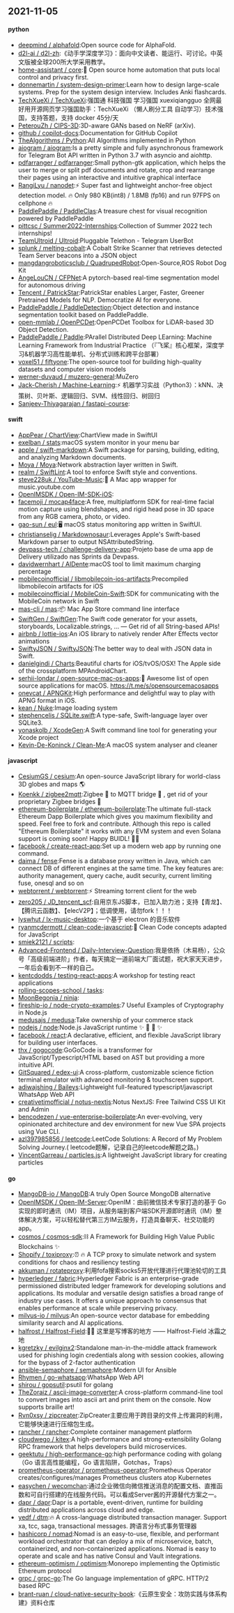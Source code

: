 ## 2021-11-05

#### python
* [deepmind / alphafold](https://github.com/deepmind/alphafold):Open source code for AlphaFold.
* [d2l-ai / d2l-zh](https://github.com/d2l-ai/d2l-zh):《动手学深度学习》：面向中文读者、能运行、可讨论。中英文版被全球200所大学采用教学。
* [home-assistant / core](https://github.com/home-assistant/core):🏡
Open source home automation that puts local control and privacy first.
* [donnemartin / system-design-primer](https://github.com/donnemartin/system-design-primer):Learn how to design large-scale systems. Prep for the system design interview. Includes Anki flashcards.
* [TechXueXi / TechXueXi](https://github.com/TechXueXi/TechXueXi):强国通 科技强国 学习强国 xuexiqiangguo 全网最好用开源网页学习强国助手：TechXueXi （懒人刷分工具 自动学习）技术强国，支持答题，支持 docker 45分/天
* [PeterouZh / CIPS-3D](https://github.com/PeterouZh/CIPS-3D):3D-aware GANs based on NeRF (arXiv).
* [github / copilot-docs](https://github.com/github/copilot-docs):Documentation for GitHub Copilot
* [TheAlgorithms / Python](https://github.com/TheAlgorithms/Python):All Algorithms implemented in Python
* [aiogram / aiogram](https://github.com/aiogram/aiogram):Is a pretty simple and fully asynchronous framework for Telegram Bot API written in Python 3.7 with asyncio and aiohttp.
* [pdfarranger / pdfarranger](https://github.com/pdfarranger/pdfarranger):Small python-gtk application, which helps the user to merge or split pdf documents and rotate, crop and rearrange their pages using an interactive and intuitive graphical interface
* [RangiLyu / nanodet](https://github.com/RangiLyu/nanodet):⚡
Super fast and lightweight anchor-free object detection model.
🔥
Only 980 KB(int8) / 1.8MB (fp16) and run 97FPS on cellphone
🔥
* [PaddlePaddle / PaddleClas](https://github.com/PaddlePaddle/PaddleClas):A treasure chest for visual recognition powered by PaddlePaddle
* [pittcsc / Summer2022-Internships](https://github.com/pittcsc/Summer2022-Internships):Collection of Summer 2022 tech internships!
* [TeamUltroid / Ultroid](https://github.com/TeamUltroid/Ultroid):Pluggable Telethon - Telegram UserBot
* [splunk / melting-cobalt](https://github.com/splunk/melting-cobalt):A Cobalt Strike Scanner that retrieves detected Team Server beacons into a JSON object
* [mangdangroboticsclub / QuadrupedRobot](https://github.com/mangdangroboticsclub/QuadrupedRobot):Open-Source,ROS Robot Dog Kit
* [AngeLouCN / CFPNet](https://github.com/AngeLouCN/CFPNet):A pytorch-based real-time segmentation model for autonomous driving
* [Tencent / PatrickStar](https://github.com/Tencent/PatrickStar):PatrickStar enables Larger, Faster, Greener Pretrained Models for NLP. Democratize AI for everyone.
* [PaddlePaddle / PaddleDetection](https://github.com/PaddlePaddle/PaddleDetection):Object detection and instance segmentation toolkit based on PaddlePaddle.
* [open-mmlab / OpenPCDet](https://github.com/open-mmlab/OpenPCDet):OpenPCDet Toolbox for LiDAR-based 3D Object Detection.
* [PaddlePaddle / Paddle](https://github.com/PaddlePaddle/Paddle):PArallel Distributed Deep LEarning: Machine Learning Framework from Industrial Practice （『飞桨』核心框架，深度学习&机器学习高性能单机、分布式训练和跨平台部署）
* [voxel51 / fiftyone](https://github.com/voxel51/fiftyone):The open-source tool for building high-quality datasets and computer vision models
* [werner-duvaud / muzero-general](https://github.com/werner-duvaud/muzero-general):MuZero
* [Jack-Cherish / Machine-Learning](https://github.com/Jack-Cherish/Machine-Learning):⚡
机器学习实战（Python3）：kNN、决策树、贝叶斯、逻辑回归、SVM、线性回归、树回归
* [Sanjeev-Thiyagarajan / fastapi-course](https://github.com/Sanjeev-Thiyagarajan/fastapi-course):

#### swift
* [AppPear / ChartView](https://github.com/AppPear/ChartView):ChartView made in SwiftUI
* [exelban / stats](https://github.com/exelban/stats):macOS system monitor in your menu bar
* [apple / swift-markdown](https://github.com/apple/swift-markdown):A Swift package for parsing, building, editing, and analyzing Markdown documents.
* [Moya / Moya](https://github.com/Moya/Moya):Network abstraction layer written in Swift.
* [realm / SwiftLint](https://github.com/realm/SwiftLint):A tool to enforce Swift style and conventions.
* [steve228uk / YouTube-Music](https://github.com/steve228uk/YouTube-Music):🎵
A Mac app wrapper for music.youtube.com
* [OpenIMSDK / Open-IM-SDK-iOS](https://github.com/OpenIMSDK/Open-IM-SDK-iOS):
* [facemoji / mocap4face](https://github.com/facemoji/mocap4face):A free, multiplatform SDK for real-time facial motion capture using blendshapes, and rigid head pose in 3D space from any RGB camera, photo, or video.
* [gao-sun / eul](https://github.com/gao-sun/eul):🖥️
macOS status monitoring app written in SwiftUI.
* [christianselig / Markdownosaur](https://github.com/christianselig/Markdownosaur):Leverages Apple's Swift-based Markdown parser to output NSAttributedString.
* [devpass-tech / challenge-delivery-app](https://github.com/devpass-tech/challenge-delivery-app):Projeto base de uma app de Delivery utilizado nas Sprints da Devpass.
* [davidwernhart / AlDente](https://github.com/davidwernhart/AlDente):macOS tool to limit maximum charging percentage
* [mobilecoinofficial / libmobilecoin-ios-artifacts](https://github.com/mobilecoinofficial/libmobilecoin-ios-artifacts):Precompiled libmobilecoin artifacts for iOS
* [mobilecoinofficial / MobileCoin-Swift](https://github.com/mobilecoinofficial/MobileCoin-Swift):SDK for communicating with the MobileCoin network in Swift
* [mas-cli / mas](https://github.com/mas-cli/mas):📦
Mac App Store command line interface
* [SwiftGen / SwiftGen](https://github.com/SwiftGen/SwiftGen):The Swift code generator for your assets, storyboards, Localizable.strings, … — Get rid of all String-based APIs!
* [airbnb / lottie-ios](https://github.com/airbnb/lottie-ios):An iOS library to natively render After Effects vector animations
* [SwiftyJSON / SwiftyJSON](https://github.com/SwiftyJSON/SwiftyJSON):The better way to deal with JSON data in Swift.
* [danielgindi / Charts](https://github.com/danielgindi/Charts):Beautiful charts for iOS/tvOS/OSX! The Apple side of the crossplatform MPAndroidChart.
* [serhii-londar / open-source-mac-os-apps](https://github.com/serhii-londar/open-source-mac-os-apps):🚀
Awesome list of open source applications for macOS. https://t.me/s/opensourcemacosapps
* [onevcat / APNGKit](https://github.com/onevcat/APNGKit):High performance and delightful way to play with APNG format in iOS.
* [kean / Nuke](https://github.com/kean/Nuke):Image loading system
* [stephencelis / SQLite.swift](https://github.com/stephencelis/SQLite.swift):A type-safe, Swift-language layer over SQLite3.
* [yonaskolb / XcodeGen](https://github.com/yonaskolb/XcodeGen):A Swift command line tool for generating your Xcode project
* [Kevin-De-Koninck / Clean-Me](https://github.com/Kevin-De-Koninck/Clean-Me):A macOS system analyser and cleaner

#### javascript
* [CesiumGS / cesium](https://github.com/CesiumGS/cesium):An open-source JavaScript library for world-class 3D globes and maps
🌎
* [Koenkk / zigbee2mqtt](https://github.com/Koenkk/zigbee2mqtt):Zigbee
🐝
to MQTT bridge
🌉
, get rid of your proprietary Zigbee bridges
🔨
* [ethereum-boilerplate / ethereum-boilerplate](https://github.com/ethereum-boilerplate/ethereum-boilerplate):The ultimate full-stack Ethereum Dapp Boilerplate which gives you maximum flexibility and speed. Feel free to fork and contribute. Although this repo is called "Ethereum Boilerplate" it works with any EVM system and even Solana support is coming soon! Happy BUIDL!
👷‍♂️
* [facebook / create-react-app](https://github.com/facebook/create-react-app):Set up a modern web app by running one command.
* [daima / fense](https://github.com/daima/fense):Fense is a database proxy written in Java, which can connect DB of different engines at the same time. The key features are: authority management, query cache, audit security, current limiting fuse, onesql and so on
* [webtorrent / webtorrent](https://github.com/webtorrent/webtorrent):⚡️
Streaming torrent client for the web
* [zero205 / JD_tencent_scf](https://github.com/zero205/JD_tencent_scf):自用京东JS脚本，已加入助力池；支持【青龙】、【腾讯云函数】、【elecV2P】；低调使用，请勿fork！！！
* [lyswhut / lx-music-desktop](https://github.com/lyswhut/lx-music-desktop):一个基于 electron 的音乐软件
* [ryanmcdermott / clean-code-javascript](https://github.com/ryanmcdermott/clean-code-javascript):🛁
Clean Code concepts adapted for JavaScript
* [smiek2121 / scripts](https://github.com/smiek2121/scripts):
* [Advanced-Frontend / Daily-Interview-Question](https://github.com/Advanced-Frontend/Daily-Interview-Question):我是依扬（木易杨），公众号「高级前端进阶」作者，每天搞定一道前端大厂面试题，祝大家天天进步，一年后会看到不一样的自己。
* [kentcdodds / testing-react-apps](https://github.com/kentcdodds/testing-react-apps):A workshop for testing react applications
* [rolling-scopes-school / tasks](https://github.com/rolling-scopes-school/tasks):
* [MoonBegonia / ninja](https://github.com/MoonBegonia/ninja):
* [fireship-io / node-crypto-examples](https://github.com/fireship-io/node-crypto-examples):7 Useful Examples of Cryptography in Node.js
* [medusajs / medusa](https://github.com/medusajs/medusa):Take ownership of your commerce stack
* [nodejs / node](https://github.com/nodejs/node):Node.js JavaScript runtime
✨
🐢
🚀
✨
* [facebook / react](https://github.com/facebook/react):A declarative, efficient, and flexible JavaScript library for building user interfaces.
* [thx / gogocode](https://github.com/thx/gogocode):GoGoCode is a transformer for JavaScript/Typescript/HTML based on AST but providing a more intuitive API.
* [GitSquared / edex-ui](https://github.com/GitSquared/edex-ui):A cross-platform, customizable science fiction terminal emulator with advanced monitoring & touchscreen support.
* [adiwajshing / Baileys](https://github.com/adiwajshing/Baileys):Lightweight full-featured typescript/javascript WhatsApp Web API
* [creativetimofficial / notus-nextjs](https://github.com/creativetimofficial/notus-nextjs):Notus NextJS: Free Tailwind CSS UI Kit and Admin
* [bencodezen / vue-enterprise-boilerplate](https://github.com/bencodezen/vue-enterprise-boilerplate):An ever-evolving, very opinionated architecture and dev environment for new Vue SPA projects using Vue CLI.
* [azl397985856 / leetcode](https://github.com/azl397985856/leetcode):LeetCode Solutions: A Record of My Problem Solving Journey.( leetcode题解，记录自己的leetcode解题之路。)
* [VincentGarreau / particles.js](https://github.com/VincentGarreau/particles.js):A lightweight JavaScript library for creating particles

#### go
* [MangoDB-io / MangoDB](https://github.com/MangoDB-io/MangoDB):A truly Open Source MongoDB alternative
* [OpenIMSDK / Open-IM-Server](https://github.com/OpenIMSDK/Open-IM-Server):OpenIM：由前微信技术专家打造的基于 Go 实现的即时通讯（IM）项目，从服务端到客户端SDK开源即时通讯（IM）整体解决方案，可以轻松替代第三方IM云服务，打造具备聊天、社交功能的app。
* [cosmos / cosmos-sdk](https://github.com/cosmos/cosmos-sdk):⛓️
A Framework for Building High Value Public Blockchains
✨
* [Shopify / toxiproxy](https://github.com/Shopify/toxiproxy):⏰
🔥
A TCP proxy to simulate network and system conditions for chaos and resiliency testing
* [akkuman / rotateproxy](https://github.com/akkuman/rotateproxy):利用fofa搜索socks5开放代理进行代理池轮切的工具
* [hyperledger / fabric](https://github.com/hyperledger/fabric):Hyperledger Fabric is an enterprise-grade permissioned distributed ledger framework for developing solutions and applications. Its modular and versatile design satisfies a broad range of industry use cases. It offers a unique approach to consensus that enables performance at scale while preserving privacy.
* [milvus-io / milvus](https://github.com/milvus-io/milvus):An open-source vector database for embedding similarity search and AI applications.
* [halfrost / Halfrost-Field](https://github.com/halfrost/Halfrost-Field):✍🏻 这里是写博客的地方 —— Halfrost-Field 冰霜之地
* [kgretzky / evilginx2](https://github.com/kgretzky/evilginx2):Standalone man-in-the-middle attack framework used for phishing login credentials along with session cookies, allowing for the bypass of 2-factor authentication
* [ansible-semaphore / semaphore](https://github.com/ansible-semaphore/semaphore):Modern UI for Ansible
* [Rhymen / go-whatsapp](https://github.com/Rhymen/go-whatsapp):WhatsApp Web API
* [shirou / gopsutil](https://github.com/shirou/gopsutil):psutil for golang
* [TheZoraiz / ascii-image-converter](https://github.com/TheZoraiz/ascii-image-converter):A cross-platform command-line tool to convert images into ascii art and print them on the console. Now supports braille art!
* [Rvn0xsy / zipcreater](https://github.com/Rvn0xsy/zipcreater):ZipCreater主要应用于跨目录的文件上传漏洞的利用，它能够快速进行压缩包生成。
* [rancher / rancher](https://github.com/rancher/rancher):Complete container management platform
* [cloudwego / kitex](https://github.com/cloudwego/kitex):A high-performance and strong-extensibility Golang RPC framework that helps developers build microservices.
* [geektutu / high-performance-go](https://github.com/geektutu/high-performance-go):high performance coding with golang（Go 语言高性能编程，Go 语言陷阱，Gotchas，Traps）
* [prometheus-operator / prometheus-operator](https://github.com/prometheus-operator/prometheus-operator):Prometheus Operator creates/configures/manages Prometheus clusters atop Kubernetes
* [easychen / wecomchan](https://github.com/easychen/wecomchan):通过企业微信向微信推送消息的配置文档、直推函数和可自行搭建的在线服务代码。可以看成Server酱的开源替代方案之一。
* [dapr / dapr](https://github.com/dapr/dapr):Dapr is a portable, event-driven, runtime for building distributed applications across cloud and edge.
* [yedf / dtm](https://github.com/yedf/dtm):🔥
A cross-language distributed transaction manager. Support xa, tcc, saga, transactional messages. 跨语言分布式事务管理器
* [hashicorp / nomad](https://github.com/hashicorp/nomad):Nomad is an easy-to-use, flexible, and performant workload orchestrator that can deploy a mix of microservice, batch, containerized, and non-containerized applications. Nomad is easy to operate and scale and has native Consul and Vault integrations.
* [ethereum-optimism / optimism](https://github.com/ethereum-optimism/optimism):Monorepo implementing the Optimistic Ethereum protocol
* [grpc / grpc-go](https://github.com/grpc/grpc-go):The Go language implementation of gRPC. HTTP/2 based RPC
* [brant-ruan / cloud-native-security-book](https://github.com/brant-ruan/cloud-native-security-book):《云原生安全：攻防实践与体系构建》资料仓库
